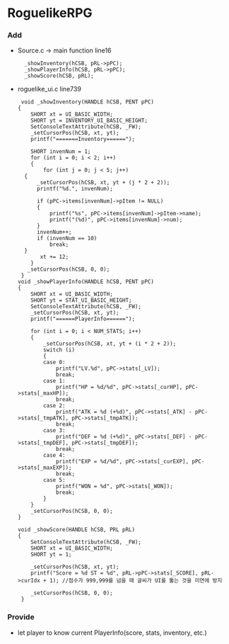 # RoguelikeRPG
### Add
- Source.c -> main function
    line16 
  
        _showInventory(hCSB, pRL->pPC);
        _showPlayerInfo(hCSB, pRL->pPC);
        _showScore(hCSB, pRL);
        
- roguelike_ui.c
    line739  
  
       void _showInventory(HANDLE hCSB, PENT pPC)
      {
	      SHORT xt = UI_BASIC_WIDTH;
	      SHORT yt = INVENTORY_UI_BASIC_HEIGHT;
	      SetConsoleTextAttribute(hCSB, _FW);
	      _setCursorPos(hCSB, xt, yt);
	      printf("=======Inventory======");
        
          SHORT invenNum = 1;
	      for (int i = 0; i < 2; i++)
	      {
		      for (int j = 0; j < 5; j++)
      	{
      		_setCursorPos(hCSB, xt, yt + (j * 2 + 2));
      		printf("%d.", invenNum);
      
      		if (pPC->items[invenNum]->pItem != NULL)
      		{
      			printf("%s", pPC->items[invenNum]->pItem->name);
      			printf("(%d)", pPC->items[invenNum]->num);
      		}
      		invenNum++;
      		if (invenNum == 10)
      			break;
      	}
		     xt += 12;
          }
	     _setCursorPos(hCSB, 0, 0);
       }
      void _showPlayerInfo(HANDLE hCSB, PENT pPC)
      {
	      SHORT xt = UI_BASIC_WIDTH;
	      SHORT yt = STAT_UI_BASIC_HEIGHT;
	      SetConsoleTextAttribute(hCSB, _FW);
	      _setCursorPos(hCSB, xt, yt);
	      printf("======PlayerInfo======");
      
	      for (int i = 0; i < NUM_STATS; i++)
	      {
		      _setCursorPos(hCSB, xt, yt + (i * 2 + 2));
		      switch (i)
		      {
		      case 0:
			      printf("LV.%d", pPC->stats[_LV]);
			      break;
		      case 1:
			      printf("HP = %d/%d", pPC->stats[_curHP], pPC->stats[_maxHP]);
			      break;
		      case 2:
			      printf("ATK = %d (+%d)", pPC->stats[_ATK] - pPC->stats[_tmpATK], pPC->stats[_tmpATK]);
			      break;
		      case 3:
			      printf("DEF = %d (+%d)", pPC->stats[_DEF] - pPC->stats[_tmpDEF], pPC->stats[_tmpDEF]);
			      break;
		      case 4:
			      printf("EXP = %d/%d", pPC->stats[_curEXP], pPC->stats[_maxEXP]);
			      break;
		      case 5:
			      printf("WON = %d", pPC->stats[_WON]);
			      break;
		      }
	      }
	      _setCursorPos(hCSB, 0, 0);
      }
      
      void _showScore(HANDLE hCSB, PRL pRL)
      {
	      SetConsoleTextAttribute(hCSB, _FW);
	      SHORT xt = UI_BASIC_WIDTH;
	      SHORT yt = 1;
      
	      _setCursorPos(hCSB, xt, yt);
	      printf("Score = %d ST = %d", pRL->pPC->stats[_SCORE], pRL->curIdx + 1); //점수가 999,999를 넘을 때 글씨가 UI를 뚫는 것을 미연에 방지
      
	      _setCursorPos(hCSB, 0, 0);
       }
       

### Provide
- let player to know current PlayerInfo(score, stats, inventory, etc.)
